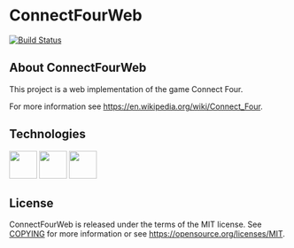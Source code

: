 ConnectFourWeb
=====================================

[![Build Status](https://travis-ci.org/danielfranze/ConnectFourWeb.svg?branch=master)](https://travis-ci.org/danielfranze/ConnectFourWeb)

About ConnectFourWeb
--------------------

This project is a web implementation of the game Connect Four.

For more information see https://en.wikipedia.org/wiki/Connect_Four.

Technologies
----------------------

<img src="https://dl.dropboxusercontent.com/s/xc5bnntgqlqa4wj/scala_logo.png?dl=0" height="50"> <img src="https://dl.dropboxusercontent.com/s/yr615075l2z8ln5/play_logo.png?dl=0" height="50"> <img src="https://dl.dropboxusercontent.com/s/7avawscnenwjfwn/travis_logo.png?dl=0" height="50">

License
-------
ConnectFourWeb is released under the terms of the MIT license. See [COPYING](COPYING) for more
information or see https://opensource.org/licenses/MIT.
